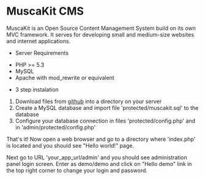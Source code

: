 MuscaKit CMS
============

MuscaKit is an Open Source Content Management System build on its own MVC framework. It serves for developing small and medium-size websites and internet applications. 

* Server Requirements

- PHP >= 5.3
- MySQL
- Apache with mod_rewrite or equivalent

* 3 step instalation

1. Download files from [github](https://github.com/kubamarkiewicz/MuscaKit-App) into a directory on your server
2. Create a MySQL database and import file 'protected/muscakit.sql' to the database
3. Configure your database connection in files 'protected/config.php' and in 'admin/protected/config.php'

That's it! Now open a web browser and go to a directory where 'index.php' is located and you should see "Hello world!" page.

Next go to URL 'your_app_url/admin' and you should see administration panel login screen. Enter as demo/demo and click on "Hello demo" link in the top right corner to change your login and password. 
